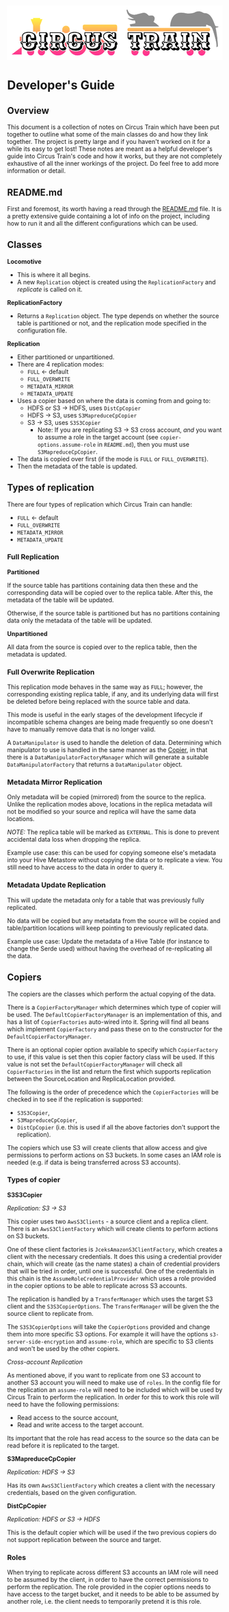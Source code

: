 ![Circus Train.](circus-train.png "Moving Hive data between sites.")

# Developer's Guide

## Overview

This document is a collection of notes on Circus Train which have been put together to outline what some of the main classes do and how they link together. The project is pretty large and if you haven't worked on it for a while its easy to get lost! 
These notes are meant as a helpful developer's guide into Circus Train's code and how it works, but they are not completely exhaustive of all the inner workings of the project. Do feel free to add more information or detail. 

## README.md

First and foremost, its worth having a read through the [README.md](https://github.com/HotelsDotCom/circus-train) file. It is a pretty extensive guide containing a lot of info on the project, including how to run it and all the different configurations which can be used. 

## Classes
**Locomotive**

* This is where it all begins.
* A new `Replication` object is created using the `ReplicationFactory` and *replicate* is called on it.

**ReplicationFactory**

* Returns a `Replication` object. The type depends on whether the source table is partitioned or not, and the replication mode specified in the configuration file.

**Replication**

* Either partitioned or unpartitioned.
* There are 4 replication modes:
   * `FULL` ← default
   * `FULL_OVERWRITE`
   * `METADATA_MIRROR`
   * `METADATA_UPDATE`
* Uses a copier based on where the data is coming from and going to:
   * HDFS or S3 → HDFS, uses `DistCpCopier`
   * HDFS → S3, uses `S3MapreduceCpCopier`
   * S3 → S3,  uses `S3S3Copier`
      * Note: If you are replicating S3 → S3 cross account, *and* you want to assume a role in the target account (see `copier-options.assume-role` in `README.md`), then you must use `S3MapreduceCpCopier`.
* The data is copied over first (if the mode is `FULL` or `FULL_OVERWRITE`).
* Then the metadata of the table is updated.

## Types of replication
There are four types of replication which Circus Train can handle:

* `FULL` ← default
* `FULL_OVERWRITE`
* `METADATA_MIRROR`
* `METADATA_UPDATE`


### Full Replication
**Partitioned**

If the source table has partitions containing data then these and the corresponding data will be copied over to the replica table. After this, the metadata of the table will be updated. 

Otherwise, if the source table is partitioned but has no partitions containing data only the metadata of the table will be updated. 

**Unpartitioned** 

All data from the source is copied over to the replica table, then the metadata is updated.


### Full Overwrite Replication
This replication mode behaves in the same way as `FULL`; however, the corresponding existing replica table, if any, and its underlying data will first be deleted before being replaced with the source table and data. 

This mode is useful in the early stages of the development lifecycle if incompatible schema changes are being made frequently so one doesn't have to manually remove data that is no longer valid. 

A `DataManipulator` is used to handle the deletion of data. Determining which manipulator to use is handled in the same manner as the [Copier](#copiers), in that there is a `DataManipulatorFactoryManager` which will generate a suitable `DataManipulatorFactory` that returns a `DataManipulator` object. 

### Metadata Mirror Replication 
Only metadata will be copied (mirrored) from the source to the replica. Unlike the replication modes above, locations in the replica metadata will not be modified so your source and replica will have the same data locations.

*NOTE:* The replica table will be marked as `EXTERNAL`. This is done to prevent accidental data loss when dropping the replica. 

Example use case:  this can be used for copying someone else's metadata into your Hive Metastore without copying the data or to replicate a view. You still need to have access to the data in order to query it.

### Metadata Update Replication
This will update the metadata only for a table that was previously fully replicated.

No data will be copied but any metadata from the source will be copied and table/partition locations will keep pointing to previously replicated data.

Example use case: Update the metadata of a Hive Table (for instance to change the Serde used) without having the overhead of re-replicating all the data.

## Copiers
The copiers are the classes which perform the actual copying of the data. 

There is a `CopierFactoryManager` which determines which type of copier will be used. The `DefaultCopierFactoryManager` is an implementation of this, and has a list of `CopierFactories` auto-wired into it. Spring will find all beans which implement `CopierFactory` and pass these on to the constructor for the `DefaultCopierFactoryManager`. 

There is an optional copier option available to specify which `CopierFactory` to use, if this value is set then this copier factory class will be used. If this value is not set the `DefaultCopierFactoryManager` will check all `CopierFactories` in the list and return the first which supports replication between the SourceLocation and ReplicaLocation provided. 

The following is the order of precedence which the `CopierFactories` will be checked in to see if the replication is supported:
* `S3S3Copier`,
* `S3MapreduceCpCopier`, 
* `DistCpCopier` (i.e. this is used if all the above factories don't support the replication).

The copiers which use S3 will create clients that allow access and give permissions to perform actions on S3 buckets. In some cases an IAM role is needed (e.g. if data is being transferred across S3 accounts).

### Types of copier
**S3S3Copier**

*Replication: S3 → S3* 

This copier uses two `AwsS3Clients` - a source client and a replica client. There is an `AwsS3ClientFactory` which will create clients to perform actions on S3 buckets. 

One of these client factories is `JceksAmazonS3ClientFactory`, which creates a client with the necessary credentials. It does this using a credential provider chain, which will create (as the name states) a chain of credential providers that will be tried in order, until one is successful. One of the credentials in this chain is the `AssumeRoleCredentialProvider` which uses a role provided in the copier options to be able to replicate across S3 accounts.

The replication is handled by a `TransferManager` which uses the target S3 client and the `S3S3CopierOptions`. The `TransferManager` will be given the the source client to replicate from. 

The `S3S3CopierOptions` will take the `CopierOptions` provided and change them into more specific S3 options. For example it will have the options `s3-server-side-encryption` and `assume-role`, which are specific to S3 clients and won't be used by the other copiers. 

*Cross-account Replication*

As mentioned above, if you want to replicate from one S3 account to another S3 account you will need to make use of `roles`. 
In the config file for the replication an `assume-role` will need to be included which will be used by Circus Train to perform the replication. In order for this to work this role will need to have the following permissions:
* Read access to the source account, 
* Read and write access to the target account. 

Its important that the role has read access to the source so the data can be read before it is replicated to the target. 

**S3MapreduceCpCopier**

*Replication: HDFS → S3* 

Has its own `AwsS3ClientFactory` which creates a client with the necessary credentials, based on the given configuration. 


**DistCpCopier**

*Replication: HDFS or S3 → HDFS* 

This is the default copier which will be used if the two previous copiers do not support replication between the source and target.

### Roles

When trying to replicate across different S3 accounts an IAM role will need to be assumed by the client, in order to have the correct permissions to perform the replication. 
The role provided in the copier options needs to have access to the target bucket, and it needs to be able to be assumed by another role, i.e. the client needs to temporarily pretend it is this role. 
